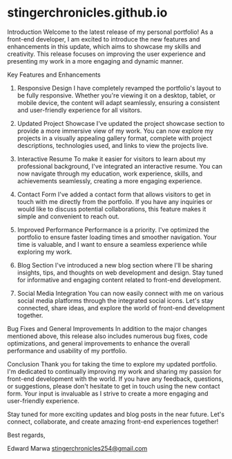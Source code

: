 # stingerchronicles.github.io
Introduction
Welcome to the latest release of my personal portfolio! As a front-end developer, I am excited to introduce the new features and enhancements in this update, which aims to showcase my skills and creativity. This release focuses on improving the user experience and presenting my work in a more engaging and dynamic manner.

Key Features and Enhancements
1. Responsive Design
I have completely revamped the portfolio's layout to be fully responsive. Whether you're viewing it on a desktop, tablet, or mobile device, the content will adapt seamlessly, ensuring a consistent and user-friendly experience for all visitors.

2. Updated Project Showcase
I've updated the project showcase section to provide a more immersive view of my work. You can now explore my projects in a visually appealing gallery format, complete with project descriptions, technologies used, and links to view the projects live.

3. Interactive Resume
To make it easier for visitors to learn about my professional background, I've integrated an interactive resume. You can now navigate through my education, work experience, skills, and achievements seamlessly, creating a more engaging experience.

4. Contact Form
I've added a contact form that allows visitors to get in touch with me directly from the portfolio. If you have any inquiries or would like to discuss potential collaborations, this feature makes it simple and convenient to reach out.

5. Improved Performance
Performance is a priority. I've optimized the portfolio to ensure faster loading times and smoother navigation. Your time is valuable, and I want to ensure a seamless experience while exploring my work.

6. Blog Section
I've introduced a new blog section where I'll be sharing insights, tips, and thoughts on web development and design. Stay tuned for informative and engaging content related to front-end development.

7. Social Media Integration
You can now easily connect with me on various social media platforms through the integrated social icons. Let's stay connected, share ideas, and explore the world of front-end development together.

Bug Fixes and General Improvements
In addition to the major changes mentioned above, this release also includes numerous bug fixes, code optimizations, and general improvements to enhance the overall performance and usability of my portfolio.

Conclusion
Thank you for taking the time to explore my updated portfolio. I'm dedicated to continually improving my work and sharing my passion for front-end development with the world. If you have any feedback, questions, or suggestions, please don't hesitate to get in touch using the new contact form. Your input is invaluable as I strive to create a more engaging and user-friendly experience.

Stay tuned for more exciting updates and blog posts in the near future. Let's connect, collaborate, and create amazing front-end experiences together!

Best regards,

Edward Marwa
stingerchronicles254@gmail.com

